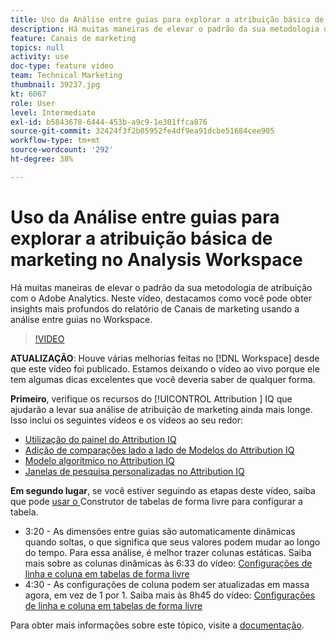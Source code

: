 ```yaml
---
title: Uso da Análise entre guias para explorar a atribuição básica de marketing no Analysis Workspace
description: Há muitas maneiras de elevar o padrão da sua metodologia de atribuição com o Adobe Analytics. Neste vídeo, destacamos como você pode obter insights mais profundos do relatório de Canais de marketing usando a análise entre guias no Workspace.
feature: Canais de marketing
topics: null
activity: use
doc-type: feature video
team: Technical Marketing
thumbnail: 39237.jpg
kt: 6067
role: User
level: Intermediate
exl-id: b5843678-6444-453b-a9c9-1e301ffca876
source-git-commit: 32424f3f2b05952fe4df9ea91dcbe51684cee905
workflow-type: tm+mt
source-wordcount: '292'
ht-degree: 38%

---
```


# Uso da Análise entre guias para explorar a atribuição básica de marketing no Analysis Workspace

Há muitas maneiras de elevar o padrão da sua metodologia de atribuição com o Adobe Analytics. Neste vídeo, destacamos como você pode obter insights mais profundos do relatório de Canais de marketing usando a análise entre guias no Workspace.

>[!VIDEO](https://video.tv.adobe.com/v/39237/?quality=12&learn=on)

**ATUALIZAÇÃO**: Houve várias melhorias feitas no  [!DNL Workspace] desde que este vídeo foi publicado. Estamos deixando o vídeo ao vivo porque ele tem algumas dicas excelentes que você deveria saber de qualquer forma.

**Primeiro**, verifique os recursos do  [!UICONTROL Attribution ] IQ que ajudarão a levar sua análise de atribuição de marketing ainda mais longe. Isso inclui os seguintes vídeos e os vídeos ao seu redor:

* [Utilização do painel do Attribution IQ](using-the-attribution-iq-panel.md)
* [Adição de comparações lado a lado de Modelos do Attribution IQ](adding-side-by-side-comparisons-of-attribution-iq-models.md)
* [Modelo algorítmico no Attribution IQ](algorithmic-model-in-attribution-iq.md)
* [Janelas de pesquisa personalizadas no Attribution IQ](custom-lookback-windows-in-attribution-iq.md)

**Em segundo lugar**, se você estiver seguindo as etapas deste vídeo, saiba que pode  [usar o ](../building-freeform-tables/using-the-freeform-table-builder-in-analysis-workspace.md) Construtor de tabelas de forma livre para configurar a tabela.

* 3:20 - As dimensões entre guias são automaticamente dinâmicas quando soltas, o que significa que seus valores podem mudar ao longo do tempo. Para essa análise, é melhor trazer colunas estáticas. Saiba mais sobre as colunas dinâmicas às 6:33 do vídeo: [Configurações de linha e coluna em tabelas de forma livre](../building-freeform-tables/row-and-column-settings-in-freeform-tables.md)
* 4:30 - As configurações de coluna podem ser atualizadas em massa agora, em vez de 1 por 1. Saiba mais às 8h45 do vídeo: [Configurações de linha e coluna em tabelas de forma livre](../building-freeform-tables/row-and-column-settings-in-freeform-tables.md)


Para obter mais informações sobre este tópico, visite a [documentação](https://docs.adobe.com/content/help/pt-BR/analytics/analyze/analysis-workspace/attribution/models.html).
